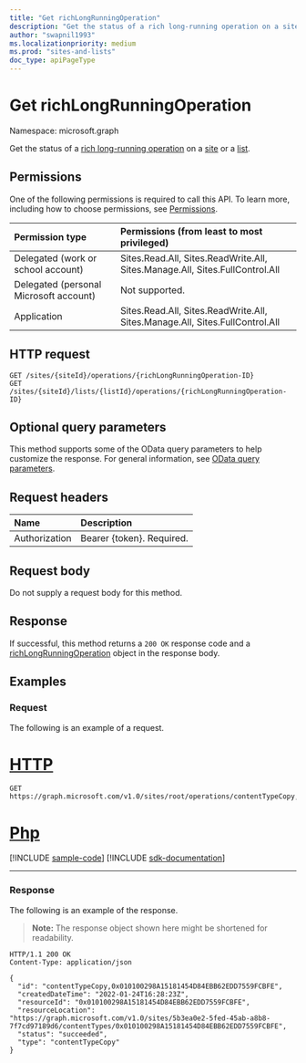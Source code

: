 ```yaml
---
title: "Get richLongRunningOperation"
description: "Get the status of a rich long-running operation on a site or list."
author: "swapnil1993"
ms.localizationpriority: medium
ms.prod: "sites-and-lists"
doc_type: apiPageType
---
```


# Get richLongRunningOperation
Namespace: microsoft.graph

Get the status of a [rich long-running operation](../resources/richlongrunningoperation.md) on a [site](../resources/site.md) or a [list](../resources/list.md).

## Permissions
One of the following permissions is required to call this API. To learn more, including how to choose permissions, see [Permissions](/graph/permissions-reference).

|Permission type|Permissions (from least to most privileged)|
|:---|:---|
|Delegated (work or school account)|Sites.Read.All, Sites.ReadWrite.All, Sites.Manage.All, Sites.FullControl.All|
|Delegated (personal Microsoft account)|Not supported.|
|Application|Sites.Read.All, Sites.ReadWrite.All, Sites.Manage.All, Sites.FullControl.All|

## HTTP request

<!-- {
  "blockType": "ignored"
}
-->
``` http
GET /sites/{siteId}/operations/{richLongRunningOperation-ID}
GET /sites/{siteId}/lists/{listId}/operations/{richLongRunningOperation-ID}
```


## Optional query parameters
This method supports some of the OData query parameters to help customize the response. For general information, see [OData query parameters](/graph/query-parameters).

## Request headers
|Name|Description|
|:---|:---|
|Authorization|Bearer {token}. Required.|

## Request body
Do not supply a request body for this method.

## Response

If successful, this method returns a `200 OK` response code and a [richLongRunningOperation](../resources/richlongrunningoperation.md) object in the response body.

## Examples

### Request

The following is an example of a request.


# [HTTP](#tab/http)
<!-- {
  "blockType": "request",
  "name": "get_richlongrunningoperation"
}
-->
``` http
GET https://graph.microsoft.com/v1.0/sites/root/operations/contentTypeCopy,0x010100298A15181454D84EBB62EDD7559FCBFE
```

# [Php](#tab/php)
[!INCLUDE [sample-code](../includes/snippets/php/get-richlongrunningoperation-php-snippets.md)]
[!INCLUDE [sdk-documentation](../includes/snippets/snippets-sdk-documentation-link.md)]

---



### Response

The following is an example of the response.

>**Note:** The response object shown here might be shortened for readability.
<!-- {
  "blockType": "response",
  "truncated": true,
  "@odata.type": "microsoft.graph.richLongRunningOperation"
}
-->
``` http
HTTP/1.1 200 OK
Content-Type: application/json

{
  "id": "contentTypeCopy,0x010100298A15181454D84EBB62EDD7559FCBFE",
  "createdDateTime": "2022-01-24T16:28:23Z",
  "resourceId": "0x010100298A15181454D84EBB62EDD7559FCBFE",
  "resourceLocation": "https://graph.microsoft.com/v1.0/sites/5b3ea0e2-5fed-45ab-a8b8-7f7cd97189d6/contentTypes/0x010100298A15181454D84EBB62EDD7559FCBFE",
  "status": "succeeded",
  "type": "contentTypeCopy"
}
```

